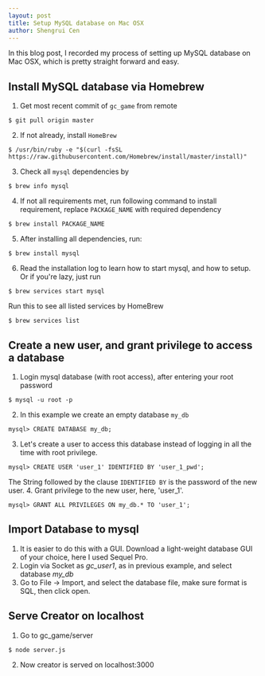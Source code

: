 ```yaml
---
layout: post
title: Setup MySQL database on Mac OSX
author: Shengrui Cen
---
```

In this blog post, I recorded my process of setting up MySQL database on Mac OSX, which is pretty straight forward and easy.
## Install MySQL database via Homebrew

1. Get most recent commit of `gc_game` from remote
```
$ git pull origin master
```
2. If not already, install `HomeBrew`
```
$ /usr/bin/ruby -e "$(curl -fsSL https://raw.githubusercontent.com/Homebrew/install/master/install)"
```
3. Check all `mysql` dependencies by
```
$ brew info mysql
```
4. If not all requirements met, run following command to install requirement, replace `PACKAGE_NAME` with required dependency
```
$ brew install PACKAGE_NAME
```
5. After installing all dependencies, run:
```
$ brew install mysql
```
6. Read the installation log to learn how to start mysql, and how to setup. Or if you're lazy, just run
```
$ brew services start mysql
```
Run this to see all listed services by HomeBrew
```
$ brew services list
```

## Create a new user, and grant privilege to access a database
1. Login mysql database (with root access), after entering your root password
```
$ mysql -u root -p
```
2. In this example we create an empty database `my_db`
```
mysql> CREATE DATABASE my_db;
```
3. Let's create a user to access this database instead of logging in all the time with root privilege.
```
mysql> CREATE USER 'user_1' IDENTIFIED BY 'user_1_pwd';
```
The String followed by the clause `IDENTIFIED BY` is the password of the new user.
4. Grant privilege to the new user, here, 'user_1'.
```
mysql> GRANT ALL PRIVILEGES ON my_db.* TO 'user_1';
```

## Import Database to mysql
1. It is easier to do this with a GUI. Download a light-weight database GUI of your choice, here I used Sequel Pro.
2. Login via Socket as *gc_user1*, as in previous example, and select database *my_db*
3. Go to File -> Import, and select the database file, make sure format is SQL, then click open.

## Serve Creator on localhost
1. Go to gc_game/server
```
$ node server.js
```
2. Now creator is served on localhost:3000